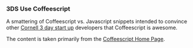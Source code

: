 ### 3DS Use Coffeescript

A smattering of Coffeescript vs. Javascript snippets intended
to convince other [Cornell 3 day start up](http://cornell.3daystartup.org/) 
developers that Coffeescript is awesome.  

The content is taken primarily from the [Coffeescript Home Page](http://coffeescript.org/).  